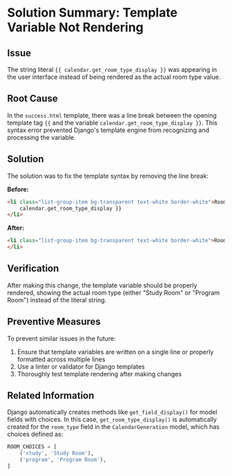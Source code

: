 # Solution Summary: Template Variable Not Rendering

## Issue

The string literal `{{ calendar.get_room_type_display }}` was appearing in the user interface instead of being rendered
as the actual room type value.

## Root Cause

In the `success.html` template, there was a line break between the opening template tag `{{` and the variable
`calendar.get_room_type_display }}`. This syntax error prevented Django's template engine from recognizing and
processing the variable.

## Solution

The solution was to fix the template syntax by removing the line break:

**Before:**

```html
<li class="list-group-item bg-transparent text-white border-white">Room Type: {{
    calendar.get_room_type_display }}
</li>
```

**After:**

```html
<li class="list-group-item bg-transparent text-white border-white">Room Type: {{ calendar.get_room_type_display }}
</li>
```

## Verification

After making this change, the template variable should be properly rendered, showing the actual room type (either "Study
Room" or "Program Room") instead of the literal string.

## Preventive Measures

To prevent similar issues in the future:

1. Ensure that template variables are written on a single line or properly formatted across multiple lines
2. Use a linter or validator for Django templates
3. Thoroughly test template rendering after making changes

## Related Information

Django automatically creates methods like `get_field_display()` for model fields with choices. In this case,
`get_room_type_display()` is automatically created for the `room_type` field in the `CalendarGeneration` model, which
has choices defined as:

```python
ROOM_CHOICES = [
    ('study', 'Study Room'),
    ('program', 'Program Room'),
]
```